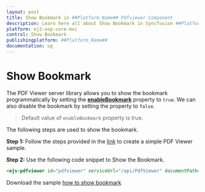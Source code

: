 ```yaml
---
layout: post
title: Show Bookmark in ##Platform_Name## Pdfviewer Component
description: Learn here all about Show Bookmark in Syncfusion ##Platform_Name## Pdfviewer component and more.
platform: ej2-asp-core-mvc
control: Show Bookmark
publishingplatform: ##Platform_Name##
documentation: ug
---
```



# Show Bookmark

The PDF Viewer server library allows you to show the bookmark programmatically by setting the [**enableBookmark**](https://ej2.syncfusion.com/javascript/documentation/api/pdfviewer/#enablebookmark) property to `true`. We can also disable the bookmark by setting the property to `false`.

>Default value of `enableBookmark` property is true.

The following steps are used to show the bookmark.

**Step 1:** Follow the steps provided in the [link](https://ej2.syncfusion.com/aspnetcore/documentation/pdfviewer/getting-started/) to create a simple PDF Viewer sample.

**Step 2:** Use the following code snippet to Show the Bookmark.

```html
<ejs-pdfviewer id="pdfviewer" serviceUrl="/api/PdfViewer" documentPath="PDF Succinctly.pdf" enableBookmark="true"></ejs-pdfviewer>
```

Download the sample [how to show bookmark](https://www.syncfusion.com/downloads/support/directtrac/general/ze/Coresample-473210677.zip)